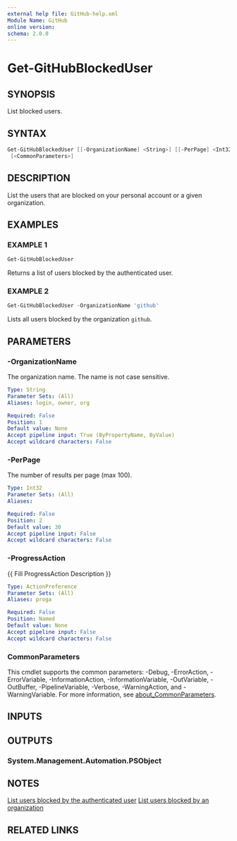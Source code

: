 ```yaml
---
external help file: GitHub-help.xml
Module Name: GitHub
online version:
schema: 2.0.0
---
```


# Get-GitHubBlockedUser

## SYNOPSIS
List blocked users.

## SYNTAX

```powershell
Get-GitHubBlockedUser [[-OrganizationName] <String>] [[-PerPage] <Int32>] [-ProgressAction <ActionPreference>]
 [<CommonParameters>]
```

## DESCRIPTION
List the users that are blocked on your personal account or a given organization.

## EXAMPLES

### EXAMPLE 1
```powershell
Get-GitHubBlockedUser
```

Returns a list of users blocked by the authenticated user.

### EXAMPLE 2
```powershell
Get-GitHubBlockedUser -OrganizationName 'github'
```

Lists all users blocked by the organization `github`.

## PARAMETERS

### -OrganizationName
The organization name.
The name is not case sensitive.

```yaml
Type: String
Parameter Sets: (All)
Aliases: login, owner, org

Required: False
Position: 1
Default value: None
Accept pipeline input: True (ByPropertyName, ByValue)
Accept wildcard characters: False
```

### -PerPage
The number of results per page (max 100).

```yaml
Type: Int32
Parameter Sets: (All)
Aliases:

Required: False
Position: 2
Default value: 30
Accept pipeline input: False
Accept wildcard characters: False
```

### -ProgressAction
{{ Fill ProgressAction Description }}

```yaml
Type: ActionPreference
Parameter Sets: (All)
Aliases: proga

Required: False
Position: Named
Default value: None
Accept pipeline input: False
Accept wildcard characters: False
```

### CommonParameters
This cmdlet supports the common parameters: -Debug, -ErrorAction, -ErrorVariable, -InformationAction, -InformationVariable, -OutVariable, -OutBuffer, -PipelineVariable, -Verbose, -WarningAction, and -WarningVariable. For more information, see [about_CommonParameters](http://go.microsoft.com/fwlink/?LinkID=113216).

## INPUTS

## OUTPUTS

### System.Management.Automation.PSObject
## NOTES
[List users blocked by the authenticated user](https://docs.github.com/rest/users/blocking#list-users-blocked-by-the-authenticated-user)
[List users blocked by an organization](https://docs.github.com/rest/orgs/blocking#list-users-blocked-by-an-organization)

## RELATED LINKS

